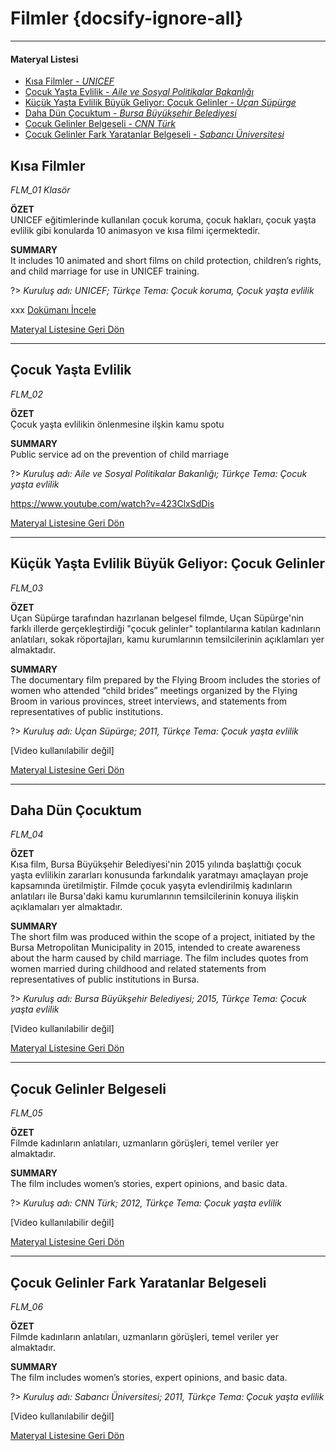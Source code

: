 # Filmler {docsify-ignore-all}
***
#### __Materyal Listesi__

- [Kısa Filmler - *UNICEF*](#kısa-filmler)
- [Çocuk Yaşta Evlilik - *Aile ve Sosyal Politikalar Bakanlığı*](#Çocuk-yaşta-evlilik)
- [Küçük Yaşta Evlilik Büyük Geliyor: Çocuk Gelinler - *Uçan Süpürge*](#küçük-yaşta-evlilik-büyük-geliyor-Çocuk-gelinler)
- [Daha Dün Çocuktum - *Bursa Büyükşehir Belediyesi*](#daha-dün-Çocuktum)
- [Çocuk Gelinler Belgeseli - *CNN Türk*](#Çocuk-gelinler-belgeseli)
- [Çocuk Gelinler Fark Yaratanlar Belgeseli - *Sabancı Üniversitesi*](#Çocuk-gelinler-fark-yaratanlar-belgeseli)

## Kısa Filmler
*FLM_01 Klasör*  

**ÖZET**  
 UNICEF eğitimlerinde kullanılan çocuk koruma, çocuk hakları, çocuk yaşta evlilik gibi konularda 10 animasyon ve kısa filmi içermektedir.

 **SUMMARY**  
It includes 10 animated and short films on child protection, children’s rights, and child marriage for use in UNICEF training.

?> *Kuruluş adı: UNICEF; Türkçe Tema: Çocuk koruma, Çocuk yaşta evlilik*  

xxx [Dokümanı İncele](xxx ':ignore')

[Materyal Listesine Geri Dön](#materyal-listesi)
***

## Çocuk Yaşta Evlilik
*FLM_02*

**ÖZET**  
Çocuk yaşta evlilikin önlenmesine ilşkin kamu spotu

**SUMMARY**  
 Public service ad on the prevention of child marriage 

?> *Kuruluş adı: Aile ve Sosyal Politikalar Bakanlığı; Türkçe Tema: Çocuk yaşta evlilik*

https://www.youtube.com/watch?v=423ClxSdDis

[Materyal Listesine Geri Dön](#materyal-listesi)
***

## Küçük Yaşta Evlilik Büyük Geliyor: Çocuk Gelinler
*FLM_03*

**ÖZET**  
Uçan Süpürge tarafından hazırlanan belgesel filmde, Uçan Süpürge'nin farklı illerde gerçekleştirdiği "çocuk gelinler" toplantılarına katılan kadınların anlatıları, sokak röportajları, kamu kurumlarının temsilcilerinin açıklamları yer almaktadır.

**SUMMARY**  
 The documentary film prepared by the Flying Broom includes the stories of women who attended “child brides” meetings organized by the Flying Broom in various provinces, street interviews, and statements from representatives of public institutions.

?> *Kuruluş adı: Uçan Süpürge; 2011, Türkçe Tema: Çocuk yaşta evlilik*

[Video kullanılabilir değil] 

[Materyal Listesine Geri Dön](#materyal-listesi)
***

## Daha Dün Çocuktum
*FLM_04*

**ÖZET**  
Kısa film, Bursa Büyükşehir Belediyesi'nin 2015 yılında başlattığı çocuk yaşta evlilikin zararları konusunda farkındalık yaratmayı amaçlayan proje kapsamında üretilmiştir. Filmde çocuk yaşyta evlendirilmiş kadınların anlatıları ile Bursa'daki kamu kurumlarının temsilcilerinin konuya ilişkin açıklamaları yer almaktadır.

**SUMMARY**  
 The short film was produced within the scope of a project, initiated by the Bursa Metropolitan Municipality in 2015, intended to create awareness about the harm caused by child marriage. The film includes quotes from women married during childhood and related statements from representatives of public institutions in Bursa.

?> *Kuruluş adı: Bursa Büyükşehir Belediyesi; 2015, Türkçe Tema: Çocuk yaşta evlilik*

[Video kullanılabilir değil] 

[Materyal Listesine Geri Dön](#materyal-listesi)
***

## Çocuk Gelinler Belgeseli
*FLM_05*

**ÖZET**  
Filmde kadınların anlatıları, uzmanların görüşleri, temel veriler yer almaktadır.

**SUMMARY**  
The film includes women’s stories, expert opinions, and basic data.

?> *Kuruluş adı: CNN Türk; 2012, Türkçe Tema: Çocuk yaşta evlilik*

[Video kullanılabilir değil] 

[Materyal Listesine Geri Dön](#materyal-listesi)
***

## Çocuk Gelinler Fark Yaratanlar Belgeseli
*FLM_06*

**ÖZET**  
Filmde kadınların anlatıları, uzmanların görüşleri, temel veriler yer almaktadır.

**SUMMARY**  
 The film includes women’s stories, expert opinions, and basic data.

?> *Kuruluş adı: Sabancı Üniversitesi; 2011, Türkçe Tema: Çocuk yaşta evlilik*

[Video kullanılabilir değil]  

[Materyal Listesine Geri Dön](#materyal-listesi)
